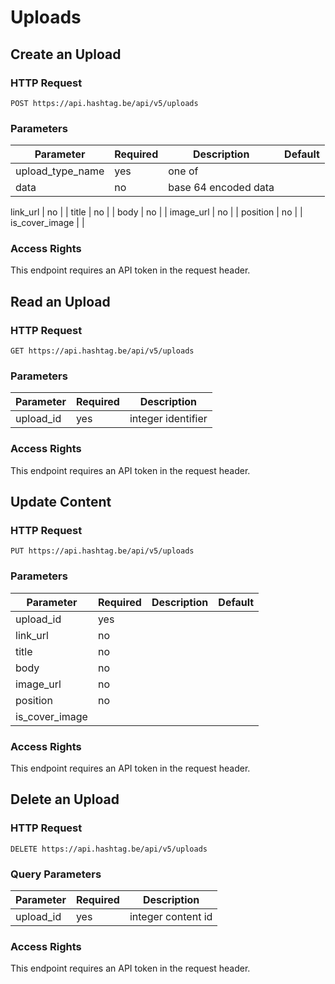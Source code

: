 # Uploads



## Create an Upload

### HTTP Request

`POST https://api.hashtag.be/api/v5/uploads`

### Parameters

Parameter | Required | Description | Default
--------- | -------- | ----------- | -------
upload_type_name | yes | one of |
data | no | base 64 encoded data | 

link_url | no | |
title | no | |
body | no | |
image_url | no | |
position | no | |
is_cover_image | |

### Access Rights

This endpoint requires an API token in the request header.




## Read an Upload

### HTTP Request

`GET https://api.hashtag.be/api/v5/uploads`

### Parameters

Parameter | Required | Description
--------- | -------- | -----------
upload_id | yes | integer identifier

### Access Rights

This endpoint requires an API token in the request header.





## Update Content

### HTTP Request

`PUT https://api.hashtag.be/api/v5/uploads`

### Parameters

Parameter | Required | Description | Default
--------- | -------- | ----------- | -------
upload_id | yes | |
link_url | no | |
title | no | |
body | no | |
image_url | no | |
position | no | |
is_cover_image | |

### Access Rights

This endpoint requires an API token in the request header.




## Delete an Upload

### HTTP Request

`DELETE https://api.hashtag.be/api/v5/uploads`

### Query Parameters

Parameter | Required | Description
--------- | -------- | -----------
upload_id | yes | integer content id

### Access Rights

This endpoint requires an API token in the request header.
